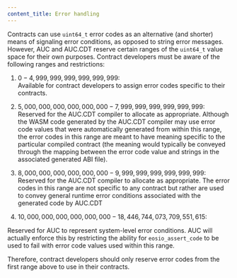 ```yaml
---
content_title: Error handling
---
```


Contracts can use `uint64_t` error codes as an alternative (and shorter) means of signaling error conditions, as opposed to string error messages. However, AUC and AUC.CDT reserve certain ranges of the `uint64_t` value space for their own purposes. Contract developers must be aware of the following ranges and restrictions:

1. $0 - 4,999,999,999,999,999,999$:  
Available for contract developers to assign error codes specific to their contracts.

2. $5,000,000,000,000,000,000 - 7,999,999,999,999,999,999$:  
Reserved for the AUC.CDT compiler to allocate as appropriate. Although the WASM code generated by the AUC.CDT compiler may use error code values that were automatically generated from within this range, the error codes in this range are meant to have meaning specific to the particular compiled contract (the meaning would typically be conveyed through the mapping between the error code value and strings in the associated generated ABI file).

3. $8,000,000,000,000,000,000 - 9,999,999,999,999,999,999$:  
Reserved for the AUC.CDT compiler to allocate as appropriate. The error codes in this range are not specific to any contract but rather are used to convey general runtime error conditions associated with the generated code by AUC.CDT

4. $10,000,000,000,000,000,000 - 18,446,744,073,709,551,615$:  



Reserved for AUC to represent system-level error conditions. AUC will actually enforce this by restricting the ability for `eosio_assert_code` to be used to fail with error code values used within this range.

Therefore, contract developers should only reserve error codes from the first range above to use in their contracts.
